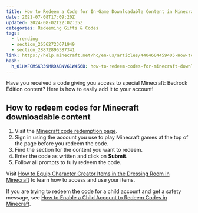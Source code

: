 ```yaml
---
title: How to Redeem a Code for In-Game Downloadable Content in Minecraft
date: 2021-07-08T17:09:20Z
updated: 2024-08-02T22:02:35Z
categories: Redeeming Gifts & Codes
tags:
  - trending
  - section_26562723671949
  - section_28872896387341
link: https://help.minecraft.net/hc/en-us/articles/4404604459405-How-to-Redeem-a-Code-for-In-Game-Downloadable-Content-in-Minecraft
hash:
  h_01HXFCMSKR39MRDABNV61W456B: how-to-redeem-codes-for-minecraft-downloadable-content
---
```


Have you received a code giving you access to special Minecraft: Bedrock Edition content? Here is how to easily add it to your account!

## How to redeem codes for Minecraft downloadable content

1.  Visit the [Minecraft code redemption page](https://www.minecraft.net/en-us/redeem).
2.  Sign in using the account you use to play Minecraft games at the top of the page before you redeem the code.
3.  Find the section for the content you want to redeem.
4.  Enter the code as written and click on **Submit**.
5.  Follow all prompts to fully redeem the code.

Visit [How to Equip Character Creator Items in the Dressing Room in Minecraft](https://help.minecraft.net/hc/en-us/articles/26601238964621-How-to-Equip-Character-Creator-Items-in-the-Dressing-Room-in-Minecraft) to learn how to access and use your items.

If you are trying to redeem the code for a child account and get a safety message, see [How to Enable a Child Account to Redeem Codes in Minecraft](./How-to-Enable-a-Child-Account-to-Redeem-Codes-in-Minecraft.md).
